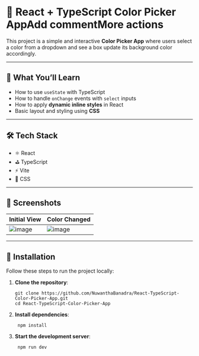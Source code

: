 # 🎨 React + TypeScript Color Picker AppAdd commentMore actions

This project is a simple and interactive **Color Picker App** where users select a color from a dropdown and see a box update its background color accordingly.

---

## 🧠 What You’ll Learn

- How to use `useState` with TypeScript
- How to handle `onChange` events with `select` inputs
- How to apply **dynamic inline styles** in React
- Basic layout and styling using **CSS**

---

## 🛠 Tech Stack

- ⚛️ React
- ⛳ TypeScript
- ⚡ Vite
- 🎨 CSS

---

## 📸 Screenshots

| Initial View | Color Changed |
|--------------|----------------|
| ![image](https://github.com/user-attachments/assets/f80de0c5-57cc-4d0a-8a95-c581f4add110) | ![image](https://github.com/user-attachments/assets/a4694d5c-dc63-458b-9188-53067f58b253) |

---
## 🔧 Installation

Follow these steps to run the project locally:

1. **Clone the repository**:

   ```
   git clone https://github.com/NuwanthaBanadra/React-TypeScript-Color-Picker-App.git
   cd React-TypeScript-Color-Picker-App
2. **Install dependencies**:

   ```
    npm install
4. **Start the development server**:

   ```
    npm run dev
